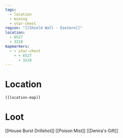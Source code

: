 ```yaml
---
tags:
  - location
  - mining
  - star-chest
region: "[[Shield Wall - Eastern]]"
location:
  - 6527
  - 3218
mapmarkers:
  - - star-chest
    - - 6527
      - 3218
---
```

# Location
```meta-bind-embed
[[location-map]]
```
# Loot
[[House Burst Drillshot]]
[[Poison Mist]]
[[Denira's Gift]]